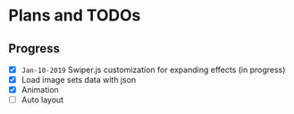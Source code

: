 # Plans and TODOs

## Progress

 - [x] `Jan-10-2019` Swiper.js customization for expanding effects (in progress)
 - [x] Load image sets data with json 
 - [x] Animation
 - [ ] Auto layout
